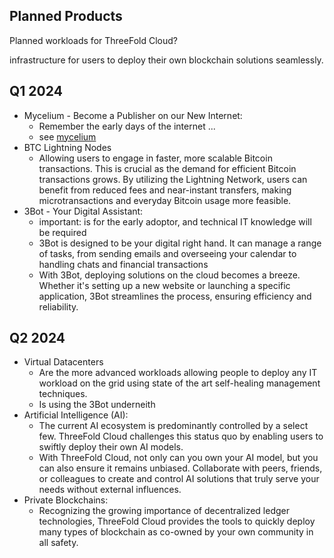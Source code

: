 
## Planned Products

Planned workloads for ThreeFold Cloud?

infrastructure for users to deploy their own blockchain solutions seamlessly.

## Q1 2024

* Mycelium - Become a Publisher on our New Internet:
  * Remember the early days of the internet ...
  * see [mycelium](../mycelium/mycelium.md)
* BTC Lightning Nodes
    * Allowing users to engage in faster, more scalable Bitcoin transactions. This is crucial as the demand for efficient Bitcoin transactions grows. By utilizing the Lightning Network, users can benefit from reduced fees and near-instant transfers, making microtransactions and everyday Bitcoin usage more feasible.
* 3Bot - Your Digital Assistant:
    * important: is for the early adoptor, and technical IT knowledge will be required
    * 3Bot is designed to be your digital right hand. It can manage a range of tasks, from sending emails and overseeing your calendar to handling chats and financial transactions
    * With 3Bot, deploying solutions on the cloud becomes a breeze. Whether it's setting up a new website or launching a specific application, 3Bot streamlines the process, ensuring efficiency and reliability.

## Q2 2024

* Virtual Datacenters
    * Are the more advanced workloads allowing people to deploy any IT workload on the grid using state of the art self-healing management techniques.
    * Is using the 3Bot underneith
* Artificial Intelligence (AI):
    * The current AI ecosystem is predominantly controlled by a select few. ThreeFold Cloud challenges this status quo by enabling users to swiftly deploy their own AI models.
    * With ThreeFold Cloud, not only can you own your AI model, but you can also ensure it remains unbiased. Collaborate with peers, friends, or colleagues to create and control AI solutions that truly serve your needs without external influences.
* Private Blockchains: 
    * Recognizing the growing importance of decentralized ledger technologies, ThreeFold Cloud provides the tools to quickly deploy many types of blockchain as co-owned by your own community in all safety.

